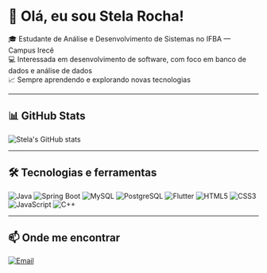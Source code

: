 # 👋 Olá, eu sou Stela Rocha!

🎓 Estudante de Análise e Desenvolvimento de Sistemas no IFBA — Campus Irecê  
💻 Interessada em desenvolvimento de software, com foco em banco de dados e análise de dados  
📈 Sempre aprendendo e explorando novas tecnologias

---

## 📊 GitHub Stats

![Stela's GitHub stats](https://github-readme-stats.vercel.app/api?username=StelaRocha208&show_icons=true&theme=dracula)

---

## 🛠️ Tecnologias e ferramentas

![Java](https://img.shields.io/badge/Java-ED8B00?style=for-the-badge&logo=java&logoColor=white)
![Spring Boot](https://img.shields.io/badge/Spring_Boot-6DB33F?style=for-the-badge&logo=spring-boot&logoColor=white)
![MySQL](https://img.shields.io/badge/MySQL-00758F?style=for-the-badge&logo=mysql&logoColor=white)
![PostgreSQL](https://img.shields.io/badge/PostgreSQL-4169E1?style=for-the-badge&logo=postgresql&logoColor=white)
![Flutter](https://img.shields.io/badge/Flutter-02569B?style=for-the-badge&logo=flutter&logoColor=white)
![HTML5](https://img.shields.io/badge/HTML5-E34F26?style=for-the-badge&logo=html5&logoColor=white)
![CSS3](https://img.shields.io/badge/CSS3-1572B6?style=for-the-badge&logo=css3&logoColor=white)
![JavaScript](https://img.shields.io/badge/JavaScript-F7DF1E?style=for-the-badge&logo=javascript&logoColor=black)
![C++](https://img.shields.io/badge/C++-00599C?style=for-the-badge&logo=c%2B%2B&logoColor=white)

---

## 📫 Onde me encontrar
 
[![Email](https://img.shields.io/badge/Email-D14836?style=for-the-badge&logo=gmail&logoColor=white)](mailto:stelarochaoliv@gmail.com)
